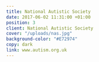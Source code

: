 ```yaml
---
title: National Autistic Society
date: 2017-06-02 11:31:00 +01:00
position: 3
client: National Autistic Society
cover: "/uploads/nas.jpg"
background-color: "#E72974"
copy: dark
link: www.autism.org.uk
---
```


